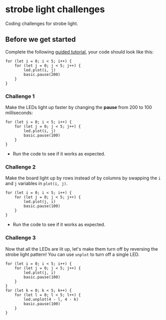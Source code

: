 # strobe light challenges

Coding challenges for strobe light.

## Before we get started

Complete the following [guided tutorial](/lessons/strobe-light/activity), your code should look like this:


```blocks
for (let i = 0; i < 5; i++) {
    for (let j = 0; j < 5; j++) {
        led.plot(i, j)
        basic.pause(200)
    }
}
```


### Challenge 1



Make the LEDs light up faster by changing the **pause** from 200 to 100 milliseconds:

```blocks
for (let i = 0; i < 5; i++) {
    for (let j = 0; j < 5; j++) {
        led.plot(i, j)
        basic.pause(100)
    }
}
```

* Run the code to see if it works as expected.

### Challenge 2



Make the board light up by rows instead of by columns by swapping the `i` and `j` variables in `plot(i, j)`.

```blocks
for (let i = 0; i < 5; i++) {
    for (let j = 0; j < 5; j++) {
        led.plot(j, i)
        basic.pause(100)
    }
}
```

* Run the code to see if it works as expected.

### Challenge 3



Now that all the LEDs are lit up, let's make them turn off by reversing the strobe light pattern! You can use `unplot` to turn off a single LED.

```blocks
for (let i = 0; i < 5; i++) {
    for (let j = 0; j < 5; j++) {
        led.plot(j, i)
        basic.pause(100)
    }
}
for (let k = 0; k < 5; k++) {
    for (let l = 0; l < 5; l++) {
        led.unplot(4 - l, 4 - k)
        basic.pause(100)
    }
}
```